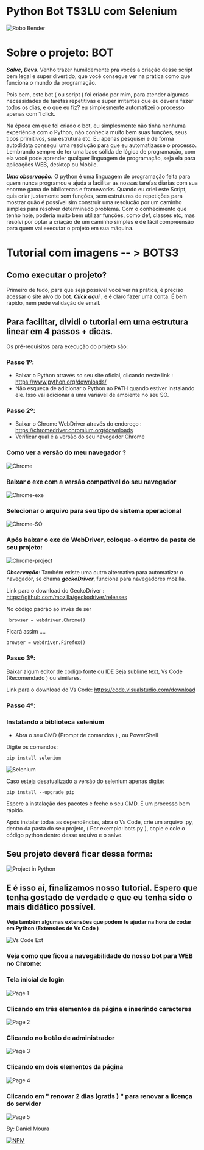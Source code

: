 # Python Bot TS3LU com Selenium

![Robo Bender](https://github.com/mouracfs007/Python-Bot-TS3LU/blob/main/Imagens%20-Tutorial%20BOT%20Ts3LU/bender-robot.jpg "Bender, de futurama")

# Sobre o projeto: BOT
   ***Salve, Devs***. Venho trazer humildemente pra vocês a criação desse script bem legal e super divertido, 
  que você consegue ver na prática como que funciona o mundo da programação.
  
  Pois bem, este bot ( ou script ) foi criado por mim, para atender algumas necessidades de tarefas repetitivas e super irritantes que eu deveria fazer todos os dias,
  e o que eu fiz? eu simplesmente automatizei o processo apenas com 1 click.
  
  Na época em que foi criado o bot, eu simplesmente não tinha nenhuma experiência com o Python, não conhecia muito bem suas funções, seus tipos primitivos, sua estrutura etc.
  Eu apenas pesquisei e de forma autodidata consegui uma resolução para que eu automatizasse o processo. Lembrando sempre de ter uma base sólida de lógica de programação,
  com ela você pode aprender qualquer linguagem de programação, seja ela para aplicações WEB, desktop ou Mobile.
  
  ***Uma observação:*** O python é uma linguagem de programação feita para quem nunca programou e ajuda a facilitar as nossas tarefas diarias com sua enorme gama de bibliotecas e frameworks.
  Quando eu criei este Script, quis criar justamente sem funções, sem estruturas de repetições para mostrar quão é possível sim construir uma resolução
  por um caminho simples para resolver determinado problema. Com o conhecimento que tenho hoje, poderia muito bem utilizar funções, como def, classes etc, mas resolvi
  por optar a criação de um caminho simples e de fácil compreensão para quem vai executar o projeto em sua máquina.
  
  
  # Tutorial com imagens -- > BOTS3
  
  ## Como executar o projeto? 
  
  Primeiro de tudo, para que seja possível você ver na prática, é preciso acessar o site alvo do bot. [***Click aqui***](https://www.ts3.lu/registro.php "Site do TS3LU") , e é claro fazer uma conta. É bem rápido, nem pede validação de email.
  
  ## Para facilitar, dividi o tutorial em uma estrutura linear em 4 passos + dicas.
  
  Os pré-requisitos para execução do projeto são:
  
  ### Passo 1º:
  
- Baixar o Python através so seu site oficial, clicando neste link : https://www.python.org/downloads/
- Não esqueça de adicionar o Python ao PATH quando estiver instalando ele. Isso vai adicionar a uma variável de ambiente no seu SO.

### Passo 2º:

- Baixar o Chrome WebDriver através do endereço : https://chromedriver.chromium.org/downloads
- Verificar qual é a versão do seu navegador Chrome
### Como ver a versão do meu navegador ? 
![Chrome](https://github.com/mouracfs007/Python-Bot-TS3LU/blob/main/Imagens%20-Tutorial%20BOT%20Ts3LU/drive%203.png "Chrome Webdriver")

### Baixar o exe com a versão compatível do seu navegador
![Chrome-exe](https://github.com/mouracfs007/Python-Bot-TS3LU/blob/main/Imagens%20-Tutorial%20BOT%20Ts3LU/drive%201.png "Chrome Webdriver")

### Selecionar o arquivo para seu tipo de sistema operacional
![Chrome-SO](https://github.com/mouracfs007/Python-Bot-TS3LU/blob/main/Imagens%20-Tutorial%20BOT%20Ts3LU/drive%202.png "Chrome Webdriver")

### Após baixar o exe do WebDriver, coloque-o dentro da pasta do seu projeto:
![Chrome-project](https://github.com/mouracfs007/Python-Bot-TS3LU/blob/main/Imagens%20-Tutorial%20BOT%20Ts3LU/drive%204.png "Chrome Webdriver")

***Observação***: Também existe uma outro alternativa para automatizar o navegador, se chama ***geckoDriver***, funciona para navegadores mozilla.

Link para o download do GeckoDriver : https://github.com/mozilla/geckodriver/releases

No código padrão ao invés de ser 

```
 browser = webdriver.Chrome()
```

Ficará assim ....
```
browser = webdriver.Firefox()
```


### Passo 3º: 

Baixar algum editor de codigo fonte ou IDE
Seja sublime text, Vs Code (Recomendado ) ou similares.


Link para o download do Vs Code: https://code.visualstudio.com/download


### Passo 4º:

### Instalando a biblioteca selenium

- Abra o seu CMD (Prompt de comandos ) , ou PowerShell

Digite os comandos:
```
pip install selenium
```

![Selenium](https://github.com/mouracfs007/Python-Bot-TS3LU/blob/main/Imagens%20-Tutorial%20BOT%20Ts3LU/install%20selenium....png "Instalação do selenium como dependências")


Caso esteja desatualizado a versão do selenium apenas digite:

```
pip install --upgrade pip
```

Espere a instalação dos pacotes e feche o seu CMD. É um processo bem rápido.

Após instalar todas as dependências, abra o Vs Code, crie um arquivo .py, dentro da pasta do seu projeto, ( Por exemplo: bots.py ), copie e cole o código python dentro desse arquivo e o salve.

## Seu projeto deverá ficar dessa forma:

![Project in Python](https://github.com/mouracfs007/Python-Bot-TS3LU/blob/main/Imagens%20-Tutorial%20BOT%20Ts3LU/folder%20bots3.png "Pasta do projeto")

## E é isso aí, finalizamos nosso tutorial. Espero que tenha gostado de verdade e que eu tenha sido o mais didático possível.

**Veja também algumas extensões que podem te ajudar na hora de codar em Python (Extensões de Vs Code )**

![Vs Code Ext](https://github.com/mouracfs007/Python-Bot-TS3LU/blob/main/Imagens%20-Tutorial%20BOT%20Ts3LU/Python%20extension%20image%20fixed.png "Extension Vs Code")


### Veja como que ficou a navegabilidade do nosso bot para WEB no Chrome: 



### Tela inicial de login
![Page 1](https://github.com/mouracfs007/Python-Bot-TS3LU/blob/main/Imagens%20-Tutorial%20BOT%20Ts3LU/page%201.png "Tela inicial")


### Clicando em três elementos da página e inserindo caracteres
![Page 2](https://github.com/mouracfs007/Python-Bot-TS3LU/blob/main/Imagens%20-Tutorial%20BOT%20Ts3LU/page%202.png "Colocando Login")


### Clicando no botão de administrador
![Page 3](https://github.com/mouracfs007/Python-Bot-TS3LU/blob/main/Imagens%20-Tutorial%20BOT%20Ts3LU/page%203.png "Clicando no painel de Administrador")


### Clicando em dois elementos da página
![Page 4](https://github.com/mouracfs007/Python-Bot-TS3LU/blob/main/Imagens%20-Tutorial%20BOT%20Ts3LU/page%204.png "Clicando na checkbox")


### Clicando em " renovar 2 dias (gratis ) " para renovar a licença do servidor
![Page 5](https://github.com/mouracfs007/Python-Bot-TS3LU/blob/main/Imagens%20-Tutorial%20BOT%20Ts3LU/page%205.png "Finalizando a requisição")

  
  _By:_ Daniel Moura
  
  [![NPM](https://img.shields.io/npm/l/react)](https://github.com/mouracfs007/Python-Bot-TS3LU/blob/main/LICENSE)
